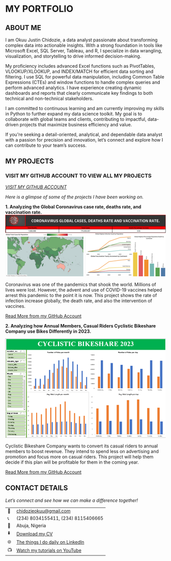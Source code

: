 # MY PORTFOLIO
<!--Section 1: Introduce yourself -->

## ABOUT ME

I am Okuu Justin Chidozie, a data analyst passionate about transforming complex data into actionable insights. With a strong foundation in tools like Microsoft Excel, SQL Server, Tableau, and R, I specialize in data wrangling, visualization, and storytelling to drive informed decision-making.

My proficiency includes advanced Excel functions such as PivotTables, VLOOKUP/XLOOKUP, and INDEX/MATCH for efficient data sorting and filtering. I use SQL for powerful data manipulation, including Common Table Expressions (CTEs) and window functions to handle complex queries and perform advanced analytics. I have experience creating dynamic dashboards and reports that clearly communicate key findings to both technical and non-technical stakeholders.

I am committed to continuous learning and am currently improving my skills in Python to further expand my data science toolkit. My goal is to collaborate with global teams and clients, contributing to impactful, data-driven projects that maximize business efficiency and value.

If you're seeking a detail-oriented, analytical, and dependable data analyst with a passion for precision and innovation, let’s connect and explore how I can contribute to your team’s success.
  


<!--Section 2: List 3-4 key projects-->
## MY PROJECTS 

### VISIT MY GITHUB ACCOUNT TO VIEW ALL MY PROJECTS  

*[VISIT MY GITHUB ACCOUNT](https://github.com/okuujustin)*

*Here is a glimpse of some of the projects I have been working on.*


**1.  Analyzing the Global Coronavirus case rate, deaths rate, and vaccination rate.**
![image](covid-19-dashboard.png)


Coronavirus was one of the pandemics that shook the world. Millions of lives were lost. 
However, the advent and use of COVID-19 vaccines helped arrest this pandemic to the point it is now.
This project shows the rate of infection increase globally, the death rate, and also the intervention of vaccines.


[Read More from my GitHub Account](https://github.com/okuujustin/SQL-EDA-on-Coronavirus-Deathrate-and-Vaccinationimpact)

**2.  Analyzing how Annual Members, Casual Riders Cyclistic Bikeshare Company use Bikes Differently in 2023.**

![image](bikeshare_excel.PNG)

Cyclistic Bikeshare Company wants to convert its casual riders to annual members to boost revenue.
They intend to spend less on advertising and promotion and focus more on casual riders.
This project will help them decide if this plan will be profitable for them in the coming year.

[Read More from my GitHub Account](https://github.com/okuujustin/How-Annual_members-and-Casual_riders-use-Cyclistics-Differently)



## CONTACT DETAILS

*Let’s connect and see how we can make a difference together!*
<table>
  <tbody>
    <tr>
      <td>📧</td>
      <td><a href="mailto:chidozieokuu@gmail.com">chidozieokuu@gmail.com</a></td>
    </tr>
    <tr>
      <td>📞</td>
      <td>(234) 8034155411, (234) 8115406665 </td>
    </tr>
    <tr>
      <td>📍</td>
      <td>Abuja, Nigeria</td>
    </tr>
    <tr>
      <td>⬇️</td>
      <td><a href="okuujustin.cv.pdf">Download my CV</a></td>
    </tr>
    <tr>
      <td>🌐</td>
      <td><a href="https://www.linkedin.com/in/justinokuu/">The things I do daily on LinkedIn</a></td>
    </tr>
    <tr>
      <td>📺</td>
      <td><a href="https://www.youtube.com/channel/UCOL_IFYbJo-j-P3UC_8cnSA?sub_confirmation=1">Watch my tutorials on YouTube</a></td>
    </tr>
  </tbody>
</table>

   







